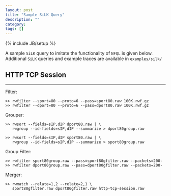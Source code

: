 ```yaml
---
layout: post
title: "Sample SiLK Query"
description: ""
category: 
tags: []
---
```

{% include JB/setup %}

A sample `SiLK` query to imitate the functionality of `NFQL` is given
below.  Additional `SiLK` queries and example traces are available in
`examples/silk/`

HTTP TCP Session
----------------
- - -

Filter:

	>> rwfilter --sport=80 --proto=6 --pass=sport80.raw 100K.rwf.gz
	>> rwfilter --dport=80 --proto=6 --pass=dport80.raw 100K.rwf.gz	

Grouper:

	>> rwsort --fields=sIP,dIP dport80.raw | \ 
	   rwgroup --id-fields=sIP,dIP --summarize > dport80group.raw
	
	>> rwsort --fields=sIP,dIP sport80.raw | \
	   rwgroup --id-fields=sIP,dIP --summarize > sport80group.raw	

Group Filter:

	>> rwfilter sport80group.raw --pass=sport80gfilter.raw --packets=200-
	>> rwfilter dport80group.raw --pass=dport80gfilter.raw --packets=200-
	
Merger:

	>> rwmatch --relate=1,2 --relate=2,1 \
	   sport80gfilter.raw dport80gfilter.raw http-tcp-session.raw
